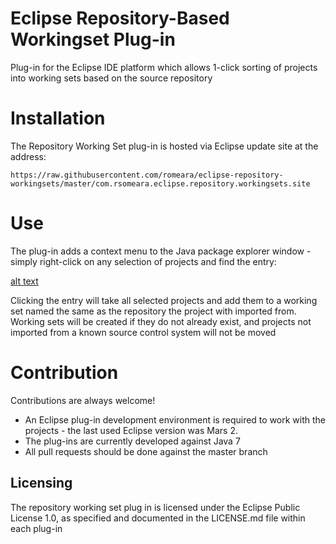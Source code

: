# Eclipse Repository-Based Workingset Plug-in

Plug-in for the Eclipse IDE platform which allows 1-click sorting of projects into working sets based on the source repository

# Installation

The Repository Working Set plug-in is hosted via Eclipse update site at the address:

`https://raw.githubusercontent.com/romeara/eclipse-repository-workingsets/master/com.rsomeara.eclipse.repository.workingsets.site`

# Use

The plug-in adds a context menu to the Java package explorer window - simply right-click on any selection of projects and find the entry:

[alt text](docs/PopupMenu.png)

Clicking the entry will take all selected projects and add them to a working set named the same as the repository the project with imported from. Working sets will be created if they do not already exist, and projects not imported from a known source control system will not be moved

# Contribution

Contributions are always welcome! 

* An Eclipse plug-in development environment is required to work with the projects - the last used Eclipse version was Mars 2. 
* The plug-ins are currently developed against Java 7
* All pull requests should be done against the master branch

## Licensing

The repository working set plug in is licensed under the Eclipse Public License 1.0, as specified and documented in the LICENSE.md file within each plug-in
